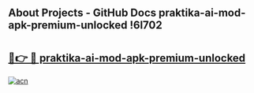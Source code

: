 ## About Projects - GitHub Docs praktika-ai-mod-apk-premium-unlocked !6l702

# <h2><a href="https://andorid.site?title=praktika-ai-mod-apk-premium-unlocked&ref=14PRO">🔗👉 🔴 praktika-ai-mod-apk-premium-unlocked</a></h2>

[![acn](https://github.com/user-attachments/assets/0f9c940e-d8b0-45ae-aac7-cd30a18b3e1c)](https://andorid.site?title=praktika-ai-mod-apk-premium-unlocked&ref=14PRO)

